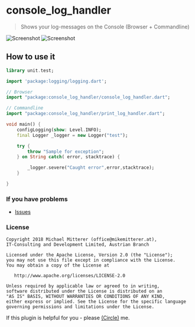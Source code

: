 # console_log_handler
> Shows your log-messages on the Console (Browser + Commandline)

![Screenshot][1]
![Screenshot][2]

## How to use it
```dart
library unit.test;

import 'package:logging/logging.dart';

// Browser
import "package:console_log_handler/console_log_handler.dart";

// Commandline
import "package:console_log_handler/print_log_handler.dart";

void main() {
    configLogging(show: Level.INFO);
    final Logger _logger = new Logger("test");

    try {
        throw "Sample for exception";
    } on String catch( error, stacktrace) {

        _logger.severe("Caught error",error,stacktrace);
    }

}

```

### If you have problems
* [Issues][3]

### License

    Copyright 2018 Michael Mitterer (office@mikemitterer.at), 
    IT-Consulting and Development Limited, Austrian Branch

    Licensed under the Apache License, Version 2.0 (the "License");
    you may not use this file except in compliance with the License.
    You may obtain a copy of the License at

       http://www.apache.org/licenses/LICENSE-2.0

    Unless required by applicable law or agreed to in writing, 
    software distributed under the License is distributed on an 
    "AS IS" BASIS, WITHOUT WARRANTIES OR CONDITIONS OF ANY KIND, 
    either express or implied. See the License for the specific language 
    governing permissions and limitations under the License.
    
If this plugin is helpful for you - please [(Circle)](http://gplus.mikemitterer.at/) me.

[1]: https://raw.githubusercontent.com/MikeMitterer/dart-console_log_handler/master/doc/_resources/screenshot_browser.png
[2]: https://raw.githubusercontent.com/MikeMitterer/dart-console_log_handler/master/doc/_resources/screenshot_console.png
[3]: https://github.com/MikeMitterer/dart-console_log_handler/issues

